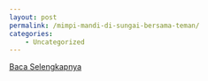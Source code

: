 ```yaml
---
layout: post
permalink: /mimpi-mandi-di-sungai-bersama-teman/
categories:
    - Uncategorized
---
```


[Baca Selengkapnya](/01)
